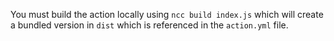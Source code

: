 You must build the action locally using `ncc build index.js` which will create a bundled version in `dist` which is referenced in the `action.yml` file.
